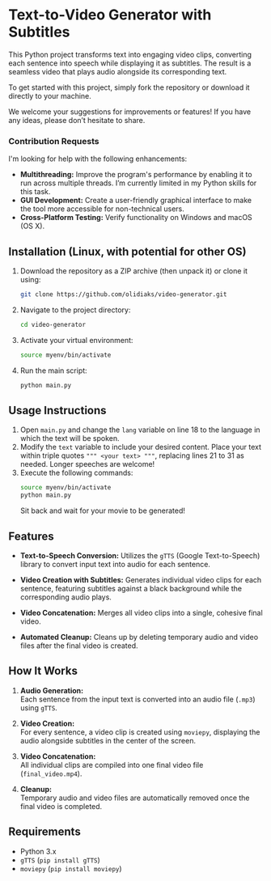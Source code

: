 # Text-to-Video Generator with Subtitles

This Python project transforms text into engaging video clips, converting each sentence into speech while displaying it as subtitles. The result is a seamless video that plays audio alongside its corresponding text.

To get started with this project, simply fork the repository or download it directly to your machine.

We welcome your suggestions for improvements or features! If you have any ideas, please don’t hesitate to share.

### Contribution Requests

I'm looking for help with the following enhancements:
- **Multithreading:** Improve the program's performance by enabling it to run across multiple threads. I’m currently limited in my Python skills for this task.
- **GUI Development:** Create a user-friendly graphical interface to make the tool more accessible for non-technical users.
- **Cross-Platform Testing:** Verify functionality on Windows and macOS (OS X).

## Installation (Linux, with potential for other OS)

1. Download the repository as a ZIP archive (then unpack it) or clone it using:
   ```bash
   git clone https://github.com/olidiaks/video-generator.git
   ```
2. Navigate to the project directory:
   ```bash
   cd video-generator
   ```
3. Activate your virtual environment:
   ```bash
   source myenv/bin/activate
   ```
4. Run the main script:
   ```bash
   python main.py
   ```

## Usage Instructions

1. Open `main.py` and change the `lang` variable on line 18 to the language in which the text will be spoken.
2. Modify the `text` variable to include your desired content. Place your text within triple quotes `""" <your text> """`, replacing lines 21 to 31 as needed. Longer speeches are welcome!
3. Execute the following commands:
   ```bash
   source myenv/bin/activate
   python main.py
   ```
   Sit back and wait for your movie to be generated!

## Features

- **Text-to-Speech Conversion:** 
  Utilizes the `gTTS` (Google Text-to-Speech) library to convert input text into audio for each sentence.
  
- **Video Creation with Subtitles:** 
  Generates individual video clips for each sentence, featuring subtitles against a black background while the corresponding audio plays.

- **Video Concatenation:** 
  Merges all video clips into a single, cohesive final video.

- **Automated Cleanup:** 
  Cleans up by deleting temporary audio and video files after the final video is created.

## How It Works

1. **Audio Generation:**  
   Each sentence from the input text is converted into an audio file (`.mp3`) using `gTTS`.

2. **Video Creation:**  
   For every sentence, a video clip is created using `moviepy`, displaying the audio alongside subtitles in the center of the screen.

3. **Video Concatenation:**  
   All individual clips are compiled into one final video file (`final_video.mp4`).

4. **Cleanup:**  
   Temporary audio and video files are automatically removed once the final video is completed.

## Requirements

- Python 3.x
- `gTTS` (`pip install gTTS`)
- `moviepy` (`pip install moviepy`)
